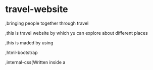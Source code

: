 # travel-website
,bringing people together through travel


,this is travel website by which yu can explore about different places

,this is maded by using 

,html-bootstrap

,internal-css(Written inside a <style> tag within the <head> section of the HTML document)

,java skript
